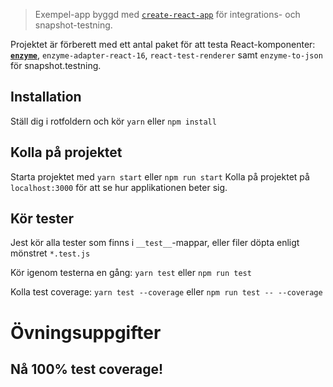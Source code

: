 >Exempel-app byggd med [`create-react-app`](https://github.com/facebookincubator/create-react-app) för integrations- och snapshot-testning. 

Projektet är förberett med ett antal paket för att testa React-komponenter: [**`enzyme`**](http://airbnb.io/enzyme/docs/api/), `enzyme-adapter-react-16`, `react-test-renderer` samt `enzyme-to-json` för snapshot.testning. 

## Installation
Ställ dig i rotfoldern och kör `yarn` eller `npm install`

## Kolla på projektet
Starta projektet med `yarn start` eller `npm run start`
Kolla på projektet på `localhost:3000` för att se hur applikationen beter sig. 

## Kör tester
Jest kör alla tester som finns i `__test__`-mappar, eller filer döpta enligt mönstret `*.test.js`

Kör igenom testerna en gång:
`yarn test` eller `npm run test`

Kolla test coverage:
`yarn test --coverage` eller `npm run test -- --coverage`

# Övningsuppgifter

## Nå 100% test coverage!